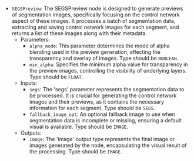 - `SEGSPreview`: The SEGSPreview node is designed to generate previews of segmentation images, specifically focusing on the control network aspect of these images. It processes a batch of segmentation data, extracting and saving control network images for each segment, and returns a list of these images along with their metadata.
    - Parameters:
        - `alpha_mode`: This parameter determines the mode of alpha blending used in the preview generation, affecting the transparency and overlay of images. Type should be `BOOLEAN`.
        - `min_alpha`: Specifies the minimum alpha value for transparency in the preview images, controlling the visibility of underlying layers. Type should be `FLOAT`.
    - Inputs:
        - `segs`: The 'segs' parameter represents the segmentation data to be processed. It is crucial for generating the control network images and their previews, as it contains the necessary information for each segment. Type should be `SEGS`.
        - `fallback_image_opt`: An optional fallback image to use when segmentation data is incomplete or missing, ensuring a default visual is available. Type should be `IMAGE`.
    - Outputs:
        - `image`: The 'image' output type represents the final image or images generated by the node, encapsulating the visual result of the processing. Type should be `IMAGE`.
